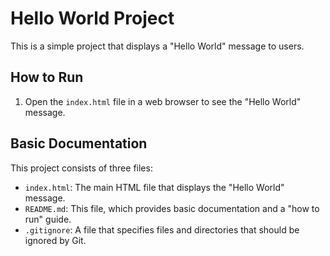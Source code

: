 Hello World Project
=====================

This is a simple project that displays a "Hello World" message to users.

How to Run
-----------

1. Open the `index.html` file in a web browser to see the "Hello World" message.

Basic Documentation
-------------------

This project consists of three files:

* `index.html`: The main HTML file that displays the "Hello World" message.
* `README.md`: This file, which provides basic documentation and a "how to run" guide.
* `.gitignore`: A file that specifies files and directories that should be ignored by Git.